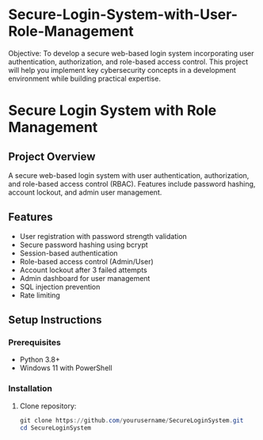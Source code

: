 # Secure-Login-System-with-User-Role-Management
Objective: To develop a secure web-based login system incorporating user authentication, authorization, and role-based access control. This project will help you implement key cybersecurity concepts in a development environment while building practical expertise.

# Secure Login System with Role Management

## Project Overview
A secure web-based login system with user authentication, authorization, and role-based access control (RBAC). Features include password hashing, account lockout, and admin user management.

## Features
- User registration with password strength validation
- Secure password hashing using bcrypt
- Session-based authentication
- Role-based access control (Admin/User)
- Account lockout after 3 failed attempts
- Admin dashboard for user management
- SQL injection prevention
- Rate limiting

## Setup Instructions

### Prerequisites
- Python 3.8+
- Windows 11 with PowerShell

### Installation
1. Clone repository:
   ```powershell
   git clone https://github.com/yourusername/SecureLoginSystem.git
   cd SecureLoginSystem